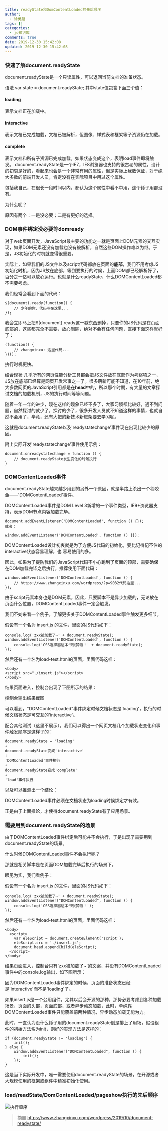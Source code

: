 ```yaml
---
title: readyState和DomContentLoaded的先后顺序
author:
  - 徐勇超
tags: []
categories:
  - js知识库
comments: true
date: 2019-12-30 15:42:08
updated: 2019-12-30 15:42:08
---
```


### 快速了解document.readyState
document.readyState是一个只读属性，可以返回当前文档的准备状态。

语法
var state = document.readyState;
其中state值包含下面三个值：

#### loading
表示文档正在加载中。
#### interactive
表示文档已完成加载，文档已被解析，但图像、样式表和框架等子资源仍在加载。
#### complete
表示文档和所有子资源已完成加载。如果状态变成这个，表明load事件即将触发。
document.readyState是一个IE7，IE8浏览器也支持的很古老的属性，设计的初衷是好的，看起来也会是一个非常有用的属性，但是实际上我敢保证，对于绝大多数的前端开发人员，肯定没有在实际项目中用过这个属性。

包括我自己，在很长一段时间以内，都认为这个属性中看不中用，连个锤子用都没有。

为什么呢？

原因有两个：一是没必要；二是有更好的选择。
### DOM事件绑定没必要等domready
对于web页面开发，JavaScript最主要的功能之一就是页面上DOM元素的交互实现，如果DOM元素还没有加载也没有被解析，自然这些DOM操作难以为继。于是，JS初始化的时机就变得很重要。

实际上，如果我们的JS文件以及script代码都放在页面的**底部**，我们不用考虑JS初始化时机，因为JS放在底部，等到要执行的时候，上面DOM都已经解析好了，百分之一亿可以放心运行。也就是什么readyState，什么DOMContentLoaded都不需要考虑。


我们经常会看到下面的代码：
```
$(document).ready(function() {
    // 少年的你，代码写在这里...
});
```
我会立即马上把$(document).ready这一戳东西删掉，只要你的JS代码是在页面底部的，这些都完全不需要，放心删除，绝对不会有任何问题，直接下面这样就好了：
```
(function() {
    // zhangxinxu: 这里代码...
})();
```
执行时机更快。

结合现状
几乎所有的网页性能分析工具都会把JS文件放在底部作为考察项之一，JS放在底部已经算是网页开发常事之一了。很多萌新可能不知道，在10年前，绝大多数网页的JavaScript引用都是在**head**中的，所以那个时期，有大量的文章探讨文档的加载机制，JS的执行时间等等问题。

随着一年一年的进步，现在这样的现象已经不多了，大家习惯都比较好，遇不到问题，自然探讨的就少了，探讨的少了，很多开发人员就不知道这样的事情，也就自然不会用了，毕竟，还有大把的新技术新框架要去学习呢。

这就是document.readyState以及'readystatechange'事件现在出现比较少的原因。

附上实际开发'readystatechange'事件使用示例：
```
document.onreadystatechange = function () {
    // document.readyState发生变化的时候执行
}
```
### DOMContentLoaded事件
document.readyState越来越少用到的另外一个原因，就是半路上杀出一个程咬金——'DOMContentLoaded'事件。

DOMContentLoaded事件是DOM Level 3新增的一个事件类型，IE9+浏览器支持，表示DOM节点内容加载完毕。
```
document.addEventListener('DOMContentLoaded', function () {});
或者：

window.addEventListener('DOMContentLoaded', function () {});
```
DOMContentLoaded设计初衷就是为了方便JS代码的初始化，要比记得记不住的interactive状态容易理解，也
容易使用的多。

因此，如果为了提防我们的JavaScript代码不小心跑到了页面的顶部，需要确保在DOM加载完毕之后执行，推荐使用下面代码：
```
window.addEventListener('DOMContentLoaded', function () {
    // https://www.zhangxinxu.com/wordpress/?p=9032代码这里...
});
```
由于script元素本身也是DOM元素，因此，只要脚本不是异步加载的，无论放在页面什么位置，DOMContentLoaded事件一定会触发。

我们不妨来看一个例子，了解更多关于DOMContentLoaded事件触发更多细节。

假设有一个名为 insert.js 的文件，里面的JS代码如下：
```
console.log('zxx被加载了~' + document.readyState);
window.addEventListener('DOMContentLoaded', function () {
    console.log('CSS选择器这本书很赞哦！' + document.readyState);
});
```
然后还有一个名为load-test.html的页面，里面代码这样：
```
<body>
<script src="./insert.js"></script>
</body>
```
结果页面进入，控制台出现了下图所示的结果：

控制台输出结果截图

可以看到，"DOMContentLoaded"事件绑定时候文档状态是'loading'，执行的时候文档状态是可交互的'interactive'。

配合其他测试（这里不展示），我们可以得出一个网页文档几个加载状态变化和事件触发顺序是这样子的：

```
document.readyState = 'loading'
↓
document.readyState变成'interactive'
↓
'DOMContentLoaded'事件执行
↓
document.readyState变成'complete'
↓
'load'事件执行
```
以及可以推测出一个结论：

DOMContentLoaded事件必须在文档状态为loading时候绑定才有效。

正是由于上面推论，才使得document.readyState有了应用场景。

### 需要用到document.readyState的场景
由于DOMContentLoaded事件绑定后可能并不会执行，于是出现了需要用到document.readyState的场景。

什么时候DOMContentLoaded事件不会执行呢？

那就是相关脚本是在页面DOM加载完毕后执行的场景下。

眼见为实，我们看例子：

假设有一个名为 insert.js 的文件，里面的JS代码如下：
```
console.log('zxx被加载了~' + document.readyState);
window.addEventListener("DOMContentLoaded", function () {
    console.log('CSS选择器这本书很赞哦！');
});
```
然后还有一个名为load-test.html的页面，里面代码这样：
```
<body>
  <script>
    var eleScript = document.createElement('script');
    eleScript.src = './insert.js';
    document.head.appendChild(eleScript);
  </script>
</body>
```
结果页面进入，控制台只有'zxx被加载了~'的文案，并没有DOMContentLoaded事件中的console.log输出，如下图所示：

因为DOMContentLoaded事件绑定的时候，页面的准备状态已经是'interactive'而不是'loading'了。

如果insert.js是一个公用组件，尤其以后会开源的那种，那势必要考虑到各种加载场景，页面的头部，页面底部，或者异步动态加载，此时，单纯靠DOMContentLoaded事件只能覆盖前两种情况，异步动态加载无能为力。

此时，一直认为没什么锤子用的document.readyState倒是排上了用场，假设组件的初始方法名为init，则好的实现方法是这样的：
```
if (document.readyState != 'loading') {
    init();
} else {
    window.addEventListener("DOMContentLoaded", function () {
        init();
    });
}
```
这是当下实际开发中，唯一需要使用document.readyState的场景，在开源或者大规模使用的框架或组件中精准初始化使用。



### load/readState/DomContentLoaded/pageshow执行的先后顺序
![执行顺序]((readyState和DomContentLoaded的先后顺序/js加载时候各个事件执行的先后顺序.png))



>摘自 https://www.zhangxinxu.com/wordpress/2019/10/document-readystate/